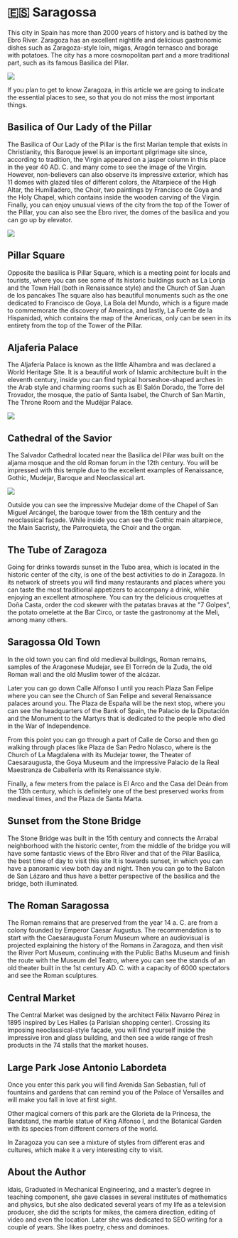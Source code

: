 # 🇪🇸 Saragossa

This city in Spain has more than 2000 years of history and is bathed by
the Ebro River. Zaragoza has an excellent nightlife and delicious
gastronomic dishes such as Zaragoza-style loin, migas, Aragón ternasco
and borage with potatoes. The city has a more cosmopolitan part and a
more traditional part, such as its famous Basilica del Pilar.

![](_static/images/saragossa/image1.jpg)

If you plan to get to know Zaragoza, in this article we are going to
indicate the essential places to see, so that you do not miss the most
important things.

## Basilica of Our Lady of the Pillar

The Basilica of Our Lady of the Pillar is the first Marian temple that
exists in Christianity, this Baroque jewel is an important pilgrimage
site since, according to tradition, the Virgin appeared on a jasper
column in this place in the year 40 AD. C. and many come to see the
image of the Virgin. However, non-believers can also observe its
impressive exterior, which has 11 domes with glazed tiles of different
colors, the Altarpiece of the High Altar, the Humilladero, the Choir,
two paintings by Francisco de Goya and the Holy Chapel, which contains
inside the wooden carving of the Virgin. Finally, you can enjoy unusual
views of the city from the top of the Tower of the Pillar, you can also
see the Ebro river, the domes of the basilica and you can go up by
elevator.

![](_static/images/saragossa/image2.jpg)

## Pillar Square

Opposite the basilica is Pillar Square, which is a meeting point for
locals and tourists, where you can see some of its historic buildings
such as La Lonja and the Town Hall (both in Renaissance style) and the
Church of San Juan de los pancakes The square also has beautiful
monuments such as the one dedicated to Francisco de Goya, La Bola del
Mundo, which is a figure made to commemorate the discovery of America,
and lastly, La Fuente de la Hispanidad, which contains the map of the
Americas, only can be seen in its entirety from the top of the Tower of
the Pillar.

## Aljaferia Palace

The Aljafería Palace is known as the little Alhambra and was declared a
World Heritage Site. It is a beautiful work of Islamic architecture
built in the eleventh century, inside you can find typical
horseshoe-shaped arches in the Arab style and charming rooms such as El
Salón Dorado, the Torre del Trovador, the mosque, the patio of Santa
Isabel, the Church of San Martín, The Throne Room and the Mudéjar
Palace.

![](_static/images/saragossa/image3.jpeg)

## Cathedral of the Savior

The Salvador Cathedral located near the Basilica del Pilar was built on
the aljama mosque and the old Roman forum in the 12th century. You will
be impressed with this temple due to the excellent examples of
Renaissance, Gothic, Mudejar, Baroque and Neoclassical art.

![](_static/images/saragossa/image4.jpg)

Outside you can see the impressive Mudejar dome of the Chapel of San
Miguel Arcángel, the baroque tower from the 18th century and the
neoclassical façade. While inside you can see the Gothic main
altarpiece, the Main Sacristy, the Parroquieta, the Choir and the organ.

## The Tube of Zaragoza

Going for drinks towards sunset in the Tubo area, which is located in
the historic center of the city, is one of the best activities to do in
Zaragoza. In its network of streets you will find many restaurants and
places where you can taste the most traditional appetizers to accompany
a drink, while enjoying an excellent atmosphere. You can try the
delicious croquettes at Doña Casta, order the cod skewer with the
patatas bravas at the "7 Golpes", the potato omelette at the Bar Circo,
or taste the gastronomy at the Meli, among many others.

## Saragossa Old Town

In the old town you can find old medieval buildings, Roman remains,
samples of the Aragonese Mudejar, see El Torreón de la Zuda, the old
Roman wall and the old Muslim tower of the alcázar.

Later you can go down Calle Alfonso I until you reach Plaza San Felipe
where you can see the Church of San Felipe and several Renaissance
palaces around you. The Plaza de España will be the next stop, where you
can see the headquarters of the Bank of Spain, the Palacio de la
Diputación and the Monument to the Martyrs that is dedicated to the
people who died in the War of Independence.

From this point you can go through a part of Calle de Corso and then go
walking through places like Plaza de San Pedro Nolasco, where is the
Church of La Magdalena with its Mudejar tower, the Theater of
Caesaraugusta, the Goya Museum and the impressive Palacio de la Real
Maestranza de Caballería with its Renaissance style.

Finally, a few meters from the palace is El Arco and the Casa del Deán
from the 13th century, which is definitely one of the best preserved
works from medieval times, and the Plaza de Santa Marta.

## Sunset from the Stone Bridge

The Stone Bridge was built in the 15th century and connects the Arrabal
neighborhood with the historic center, from the middle of the bridge you
will have some fantastic views of the Ebro River and that of the Pilar
Basilica, the best time of day to visit this site It is towards sunset,
in which you can have a panoramic view both day and night. Then you can
go to the Balcón de San Lázaro and thus have a better perspective of the
basilica and the bridge, both illuminated.

## The Roman Saragossa

The Roman remains that are preserved from the year 14 a. C. are from a
colony founded by Emperor Caesar Augustus. The recommendation is to
start with the Caesaraugusta Forum Museum where an audiovisual is
projected explaining the history of the Romans in Zaragoza, and then
visit the River Port Museum, continuing with the Public Baths Museum and
finish the route with the Museum del Teatro, where you can see the
stands of an old theater built in the 1st century AD. C. with a capacity
of 6000 spectators and see the Roman sculptures.

## Central Market

The Central Market was designed by the architect Félix Navarro Pérez in
1895 inspired by Les Halles (a Parisian shopping center). Crossing its
imposing neoclassical-style façade, you will find yourself inside the
impressive iron and glass building, and then see a wide range of fresh
products in the 74 stalls that the market houses.

## Large Park Jose Antonio Labordeta

Once you enter this park you will find Avenida San Sebastian, full of
fountains and gardens that can remind you of the Palace of Versailles
and will make you fall in love at first sight.

Other magical corners of this park are the Glorieta de la Princesa, the
Bandstand, the marble statue of King Alfonso I, and the Botanical Garden
with its species from different corners of the world.

In Zaragoza you can see a mixture of styles from different eras and
cultures, which make it a very interesting city to visit.

## About the Author

Idais, Graduated in Mechanical Engineering, and a master’s degree in teaching component, she gave classes in several institutes of mathematics and physics, but she also dedicated several years of my life as a television producer, she did the scripts for mikes, the camera direction, editing of video and even the location. Later she was dedicated to SEO writing for a couple of years. She likes poetry, chess and dominoes.
